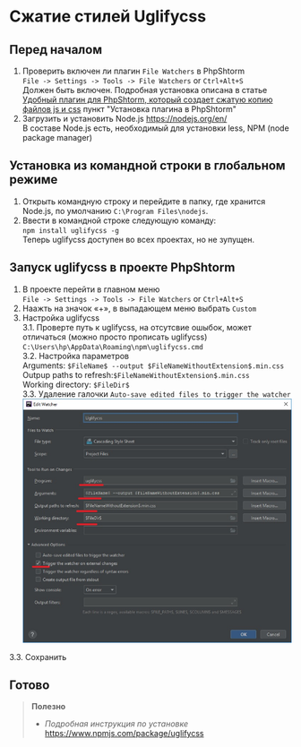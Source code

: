 # Сжатие стилей Uglifycss

## Перед началом
1. Проверить включен ли плагин `File Watchers` в PhpShtorm  
`File -> Settings -> Tools -> File Watchers` or `Ctrl+Alt+S`   
Должен быть включен.
Подробная установка описана в статье [Удобный плагин для PhpShtorm, который создает сжатую копию файлов js и css](../Compres/CompresJsAndCss.md) пункт "Установка плагина в PhpShtorm"  
2. Загрузить и установить Node.js https://nodejs.org/en/  
В составе Node.js есть, необходимый для установки less, NPM (node package manager)

## Установка из командной строки в глобальном режиме
1. Открыть командную строку и перейдите в папку, где хранится Node.js, по умолчанию `C:\Program Files\nodejs`.
2. Ввести в командной строке следующую команду:  
`npm install uglifycss -g`  
Теперь uglifycss доступен во всех проектах, но не зупущен.

## Запуск uglifycss в проекте PhpShtorm
1. В проекте перейти в главном меню  
    `File -> Settings -> Tools -> File Watchers` or `Ctrl+Alt+S`  
2. Наажть на значок «+», в выпадающем меню выбрать `Custom`
3. Настройка uglifycss  
3.1. Проверте путь к uglifycss, на отсутсвие ошыбок, может отличаться (можно просто прописать uglifycss)  
    `C:\Users\hp\AppData\Roaming\npm\uglifycss.cmd`  
3.2. Настройка параметров  
Arguments: `$FileName$ --output $FileNameWithoutExtension$.min.css`  
Outpup paths to refresh:`$FileNameWithoutExtension$.min.css`  
Working directory: `$FileDir$`  
3.3. Удаление галочки
    `Auto-save edited files to trigger the watcher`  
![install_uglifycss_cmd](1.jpg)  

3.3. Сохранить

## Готово

>**Полезно**  
>* *Подробная инструкция по установке*
https://www.npmjs.com/package/uglifycss  
